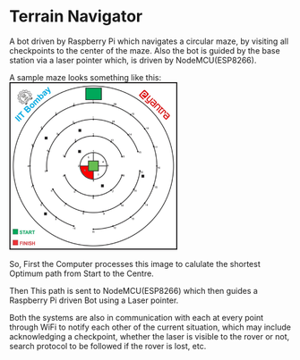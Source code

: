 # Terrain Navigator

A bot driven by Raspberry Pi which navigates a circular maze, by visiting all checkpoints to the center of the maze. Also the bot is guided by the base station via a laser pointer which, is driven by NodeMCU(ESP8266).

A sample maze looks something like this:<br/>
<img src="images/MAP.jpg" alt="Maze" width="300" height="300">


So, First the Computer processes this image to calulate the shortest Optimum path from Start to the Centre.

Then This path is sent to NodeMCU(ESP8266) which then guides a Raspberry Pi driven Bot using a Laser pointer.

Both the systems are also in communication with each at every point through WiFi to notify each other of the current situation, which may include acknowledging a checkpoint, whether the laser is visible to the rover or not, search protocol to be followed if the rover is lost, etc.
